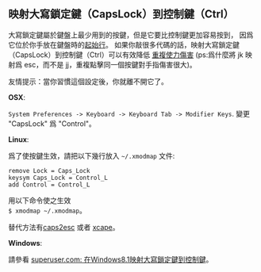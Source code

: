 ## 映射大寫鎖定鍵（CapsLock）到控制鍵（Ctrl）

大寫鎖定鍵屬於鍵盤上最少用到的按鍵，但是它要比控制鍵更加容易按到，
因爲它位於你手放在鍵盤時的[起始行](https://raw.githubusercontent.com/mhinz/vim-galore/master/contents/images/content-homerow.png)。
如果你敲很多代碼的話，映射大寫鎖定鍵（CapsLock）到控制鍵（Ctrl）可以有效降低
[重複使力傷害](https://de.wikipedia.org/wiki/Repetitive-Strain-Injury-Syndrom) (ps:爲什麼將 jk 映射爲 esc，而不是 jj，重複點擊同一個按鍵對手指傷害很大)。

友情提示：當你習慣這個設定後，你就離不開它了。

**OSX**:

`System Preferences -> Keyboard -> Keyboard Tab -> Modifier Keys`. 變更
"CapsLock" 爲 "Control"。

**Linux**:

爲了使按鍵生效，請把以下幾行放入 `~/.xmodmap` 文件:

    remove Lock = Caps_Lock
    keysym Caps_Lock = Control_L
    add Control = Control_L

用以下命令使之生效<br> `$ xmodmap ~/.xmodmap`。

替代方法有[caps2esc](https://github.com/oblitum/caps2esc) 或者
[xcape](https://github.com/alols/xcape)。

**Windows**:

請參看 [superuser.com: 在Windows8.1映射大寫鎖定鍵到控制鍵](http://superuser.com/questions/764782/map-caps-lock-to-control-in-windows-8-1)。

